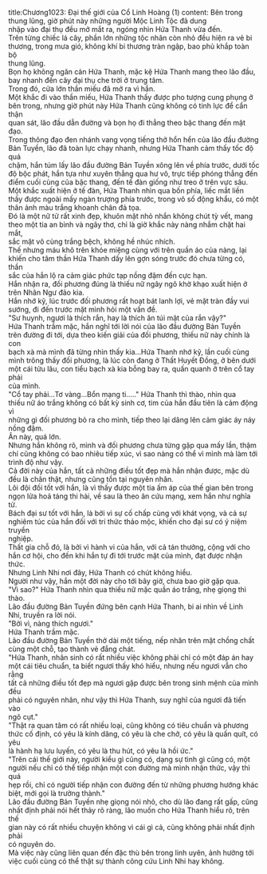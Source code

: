 title:Chương1023: Đại thế giới của Cổ Linh Hoàng (1)
content:
Bên trong thung lũng, giờ phút này những người Mộc Linh Tộc đã dung<br>nhập vào đại thụ đều mở mắt ra, ngóng nhìn Hứa Thanh vừa đến.<br>Trên từng chiếc lá cây, phần lớn những tộc nhân còn nhỏ đều hiện ra vẻ bi<br>thương, trong mưa gió, không khí bi thương tràn ngập, bao phủ khắp toàn bộ<br>thung lũng.<br>Bọn họ không ngăn cản Hứa Thanh, mặc kệ Hứa Thanh mang theo lão đầu,<br>bay nhanh đến cây đại thụ che trời ở trung tâm.<br>Trong đó, cửa lớn thần miếu đã mở ra vì hắn.<br>Một khắc đi vào thần miếu, Hứa Thanh thấy được pho tượng cung phụng ở<br>bên trong, nhưng giờ phút này Hứa Thanh cũng không có tinh lực để cẩn thận<br>quan sát, lão đầu dẫn đường và bọn họ đi thẳng theo bậc thang đến mật đạo.<br>Trong thông đạo đen nhánh vang vọng tiếng thở hổn hển của lão đầu đường<br>Bản Tuyền, lão đã toàn lực chạy nhanh, nhưng Hứa Thanh cảm thấy tốc độ quá<br>chậm, hắn túm lấy lão đầu đường Bản Tuyền xông lên về phía trước, dưới tốc<br>độ bộc phát, hắn tựa như xuyên thẳng qua hư vô, trực tiếp phóng thẳng đến<br>điểm cuối cùng của bậc thang, đến tế đàn giống như treo ở trên vực sâu.<br>Một khắc xuất hiện ở tế đàn, Hứa Thanh nhìn qua bốn phía, liếc mắt liền<br>thấy được ngoài mấy ngàn trượng phía trước, trong vô số động khẩu, có một<br>thân ảnh màu trắng khoanh chân đả tọa.<br>Đó là một nữ tử rất xinh đẹp, khuôn mặt nhỏ nhắn không chút tỳ vết, mang<br>theo một tia an bình và ngây thơ, chỉ là giờ khắc này nàng nhắm chặt hai mắt,<br>sắc mặt vô cùng trắng bệch, không hề nhúc nhích.<br>Thế nhưng máu khô trên khóe miệng cùng với trên quần áo của nàng, lại<br>khiến cho tâm thần Hứa Thanh dấy lên gợn sóng trước đó chưa từng có, thần<br>sắc của hắn lộ ra cảm giác phức tạp nồng đậm đến cực hạn.<br>Hắn nhận ra, đối phương đúng là thiếu nữ ngây ngô khờ khạo xuất hiện ở<br>trên Nhân Ngư đảo kia.<br>Hắn nhớ kỹ, lúc trước đối phương rất hoạt bát lanh lợi, vẻ mặt tràn đầy vui<br>sướng, đi đến trước mặt mình hỏi một vấn đề.<br>"Sư huynh, ngươi là thích rắn, hay là thích ăn túi mật của rắn vậy?"<br>Hứa Thanh trầm mặc, hắn nghĩ tới lời nói của lão đầu đường Bản Tuyền<br>trên đường đi tới, dựa theo kiến giải của đối phương, thiếu nữ này chính là con<br>bạch xà mà mình đã từng nhìn thấy kia…Hứa Thanh nhớ kỹ, lần cuối cùng<br>mình trông thấy đối phương, là lúc còn đang ở Thất Huyết Đồng, ở bên dưới<br>một cái tửu lâu, con tiểu bạch xà kia bỗng bay ra, quấn quanh ở trên cổ tay phải<br>của mình.<br>"Cổ tay phải…Tơ vàng…Bổn mạng ti....." Hứa Thanh thì thào, nhìn qua<br>thiếu nữ áo trắng không có bất kỳ sinh cơ, tim của hắn đầu tiên là cảm động vì<br>những gì đối phương bỏ ra cho mình, tiếp theo lại dâng lên cảm giác áy náy<br>nồng đậm.<br>Ân này, quá lớn.<br>Nhưng hắn không rõ, mình và đối phương chưa từng gặp qua mấy lần, thậm<br>chí cũng không có bao nhiêu tiếp xúc, vì sao nàng có thể vì mình mà làm tới<br>trình độ như vậy.<br>Cả đời này của hắn, tất cả những điều tốt đẹp mà hắn nhận được, mặc dù<br>đều là chân thật, nhưng cũng tồn tại nguyên nhân.<br>Lôi đội đối tốt với hắn, là vì thấy được một tia ấm áp của thế gian bên trong<br>ngọn lửa hoả táng thi hài, về sau là theo ân cứu mạng, xem hắn như nghĩa tử.<br>Bách đại sư tốt với hắn, là bởi vì sự cố chấp cùng với khát vọng, và cả sự<br>nghiêm túc của hắn đối với tri thức thảo mộc, khiến cho đại sư có ý niệm truyền<br>nghiệp.<br>Thất gia chỗ đó, là bởi vì hành vi của hắn, với cả tán thưởng, cộng với cho<br>hắn cơ hội, cho đến khi hắn tự đi tới trước mặt của mình, đạt được nhận thức.<br>Nhưng Linh Nhi nơi đây, Hứa Thanh có chút không hiểu.<br>Người như vậy, hắn một đời này cho tới bây giờ, chưa bao giờ gặp qua.<br>"Vì sao?" Hứa Thanh nhìn qua thiếu nữ mặc quần áo trắng, nhẹ giọng thì<br>thào.<br>Lão đầu đường Bản Tuyền đứng bên cạnh Hứa Thanh, bi ai nhìn về Linh<br>Nhi, truyền ra lời nói.<br>"Bởi vì, nàng thích ngươi."<br>Hứa Thanh trầm mặc.<br>Lão đầu đường Bản Tuyền thở dài một tiếng, nếp nhăn trên mặt chồng chất<br>cùng một chỗ, tạo thành vẻ đắng chát.<br>"Hứa Thanh, nhân sinh có rất nhiều việc không phải chỉ có một đáp án hay<br>một cái tiêu chuẩn, ta biết ngươi thấy khó hiểu, nhưng nếu ngươi vẫn cho rằng<br>tất cả những điều tốt đẹp mà ngươi gặp được bên trong sinh mệnh của mình đều<br>phải có nguyên nhân, như vậy thì Hứa Thanh, suy nghĩ của ngươi đã tiến vào<br>ngõ cụt."<br>"Thật ra quan tâm có rất nhiều loại, cũng không có tiêu chuẩn và phương<br>thức cố định, có yêu là kính dâng, có yêu là che chở, có yêu là quấn quít, có yêu<br>là hành hạ lưu luyến, có yêu là thu hút, có yêu là hồi ức."<br>"Trên cái thế giới này, người kiểu gì cũng có, dạng sự tình gì cũng có, một<br>người nếu chỉ có thể tiếp nhận một con đường mà mình nhận thức, vậy thì quá<br>hẹp rồi, chỉ có người tiếp nhận con đường đến từ những phương hướng khác<br>biệt, mới gọi là trưởng thành."<br>Lão đầu đường Bản Tuyền nhẹ giọng nói nhỏ, cho dù lão đang rất gấp, cũng<br>nhất định phải nói hết thảy rõ ràng, lão muốn cho Hứa Thanh hiểu rõ, trên thế<br>gian này có rất nhiều chuyện không vì cái gì cả, cũng không phải nhất định phải<br>có nguyên do.<br>Mà việc này cũng liên quan đến đặc thù bên trong linh uyên, ảnh hưởng tới<br>việc cuối cùng có thể thật sự thành công cứu Linh Nhi hay không.